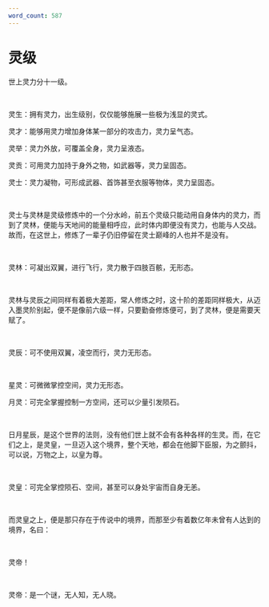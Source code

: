 ```yaml
---
word_count: 587
---
```


# 灵级

世上灵力分十一级。

<br>

灵生：拥有灵力，出生级别，仅仅能够施展一些极为浅显的灵式。

灵才：能够用灵力增加身体某一部分的攻击力，灵力呈气态。

灵举：灵力外放，可覆盖全身，灵力呈液态。

灵贡：可用灵力加持于身外之物，如武器等，灵力呈固态。

灵士：灵力凝物，可形成武器、首饰甚至衣服等物体，灵力呈固态。

<br>

灵士与灵林是灵级修炼中的一个分水岭，前五个灵级只能动用自身体内的灵力，而到了灵林，便能与天地间的能量相呼应，此时体内即便没有灵力，也能与人交战。故而，在这世上，修炼了一辈子仍旧停留在灵士巅峰的人也并不是没有。

<br>

灵林：可凝出双翼，进行飞行，灵力散于四肢百骸，无形态。

<br>

灵林与灵辰之间同样有着极大差距，常人修炼之时，这十阶的差距同样极大，从迈入墨灵阶别起，便不是像前六级一样，只要勤奋修炼便可，到了灵林，便是需要天赋了。

<br>

灵辰：可不使用双翼，凌空而行，灵力无形态。

<br>

星灵：可微微掌控空间，灵力无形态。

月灵：可完全掌握控制一方空间，还可以少量引发陨石。

<br>

日月星辰，是这个世界的法则，没有他们世上就不会有各种各样的生灵。而，在它们之上，是灵皇，一旦迈入这个境界，整个天地，都会在他脚下臣服，为之颤抖，可以说，万物之上，以皇为尊。

<br>

灵皇：可完全掌控陨石、空间，甚至可以身处宇宙而自身无恙。

<br>

而灵皇之上，便是那只存在于传说中的境界，而那至少有着数亿年未曾有人达到的境界，名曰：

<br>

灵帝！

<br>

灵帝：是一个谜，无人知，无人晓。
